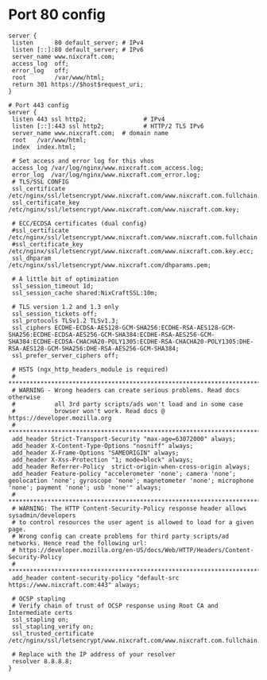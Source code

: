 # Port 80 config
    server {
     listen      80 default_server; # IPv4
     listen [::]:80 default_server; # IPv6
     server_name www.nixcraft.com;
     access_log  off;
     error_log   off;
     root        /var/www/html;
     return 301 https://$host$request_uri;
    }

    # Port 443 config
    server {
     listen 443 ssl http2;                # IPv4
     listen [::]:443 ssl http2;           # HTTP/2 TLS IPv6
     server_name www.nixcraft.com;  # domain name 
     root   /var/www/html;
     index  index.html;

     # Set access and error log for this vhos
     access_log /var/log/nginx/www.nixcraft.com_access.log;
     error_log  /var/log/nginx/www.nixcraft.com_error.log;  
     # TLS/SSL CONFIG 
     ssl_certificate /etc/nginx/ssl/letsencrypt/www.nixcraft.com/www.nixcraft.com.fullchain.cer;
     ssl_certificate_key /etc/nginx/ssl/letsencrypt/www.nixcraft.com/www.nixcraft.com.key;

     # ECC/ECDSA certificates (dual config)
     #ssl_certificate /etc/nginx/ssl/letsencrypt/www.nixcraft.com/www.nixcraft.com.fullchain.cer.ecc;
     #ssl_certificate_key /etc/nginx/ssl/letsencrypt/www.nixcraft.com/www.nixcraft.com.key.ecc;
     ssl_dhparam  /etc/nginx/ssl/letsencrypt/www.nixcraft.com/dhparams.pem;

     # A little bit of optimization 
     ssl_session_timeout 1d;
     ssl_session_cache shared:NixCraftSSL:10m;

     # TLS version 1.2 and 1.3 only
     ssl_session_tickets off;  
     ssl_protocols TLSv1.2 TLSv1.3;
     ssl_ciphers ECDHE-ECDSA-AES128-GCM-SHA256:ECDHE-RSA-AES128-GCM-SHA256:ECDHE-ECDSA-AES256-GCM-SHA384:ECDHE-RSA-AES256-GCM-SHA384:ECDHE-ECDSA-CHACHA20-POLY1305:ECDHE-RSA-CHACHA20-POLY1305:DHE-RSA-AES128-GCM-SHA256:DHE-RSA-AES256-GCM-SHA384;
     ssl_prefer_server_ciphers off;  

     # HSTS (ngx_http_headers_module is required)
     # *************************************************************************
     # WARNING - Wrong headers can create serious problems. Read docs otherwise
     #           all 3rd party scripts/ads won't load and in some case 
     #           browser won't work. Read docs @ https://developer.mozilla.org
     # ************************************************************************* 
     add_header Strict-Transport-Security "max-age=63072000" always;
     add_header X-Content-Type-Options "nosniff" always;
     add_header X-Frame-Options "SAMEORIGIN" always;
     add_header X-Xss-Protection "1; mode=block" always;
     add_header Referrer-Policy  strict-origin-when-cross-origin always;
     add_header Feature-policy "accelerometer 'none'; camera 'none'; geolocation 'none'; gyroscope 'none'; magnetometer 'none'; microphone 'none'; payment 'none'; usb 'none'" always;
     # ***************************************************************************************************
     # WARNING: The HTTP Content-Security-Policy response header allows sysadmin/developers 
     # to control resources the user agent is allowed to load for a given page. 
     # Wrong config can create problems for third party scripts/ad networks. Hence read the following url: 
     # https://developer.mozilla.org/en-US/docs/Web/HTTP/Headers/Content-Security-Policy
     # ****************************************************************************************************
     add_header content-security-policy "default-src https://www.nixcraft.com:443" always;  

     # OCSP stapling
     # Verify chain of trust of OCSP response using Root CA and Intermediate certs
     ssl_stapling on;
     ssl_stapling_verify on;  
     ssl_trusted_certificate /etc/nginx/ssl/letsencrypt/www.nixcraft.com/www.nixcraft.com.fullchain.cer;  

     # Replace with the IP address of your resolver
     resolver 8.8.8.8;
    }